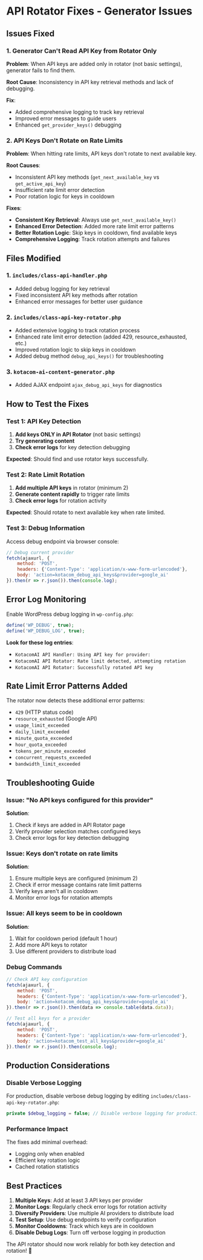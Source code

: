 # API Rotator Fixes - Generator Issues

## Issues Fixed

### 1. **Generator Can't Read API Key from Rotator Only**
**Problem**: When API keys are added only in rotator (not basic settings), generator fails to find them.

**Root Cause**: Inconsistency in API key retrieval methods and lack of debugging.

**Fix**: 
- Added comprehensive logging to track key retrieval
- Improved error messages to guide users
- Enhanced `get_provider_keys()` debugging

### 2. **API Keys Don't Rotate on Rate Limits**  
**Problem**: When hitting rate limits, API keys don't rotate to next available key.

**Root Causes**: 
- Inconsistent API key methods (`get_next_available_key` vs `get_active_api_key`)
- Insufficient rate limit error detection
- Poor rotation logic for keys in cooldown

**Fixes**:
- **Consistent Key Retrieval**: Always use `get_next_available_key()` 
- **Enhanced Error Detection**: Added more rate limit error patterns
- **Better Rotation Logic**: Skip keys in cooldown, find available keys
- **Comprehensive Logging**: Track rotation attempts and failures

## Files Modified

### 1. `includes/class-api-handler.php`
- Added debug logging for key retrieval
- Fixed inconsistent API key methods after rotation
- Enhanced error messages for better user guidance

### 2. `includes/class-api-key-rotator.php`  
- Added extensive logging to track rotation process
- Enhanced rate limit error detection (added 429, resource_exhausted, etc.)
- Improved rotation logic to skip keys in cooldown
- Added debug method `debug_api_keys()` for troubleshooting

### 3. `kotacom-ai-content-generator.php`
- Added AJAX endpoint `ajax_debug_api_keys` for diagnostics

## How to Test the Fixes

### Test 1: API Key Detection
1. **Add keys ONLY in API Rotator** (not basic settings)
2. **Try generating content**
3. **Check error logs** for key detection debugging

**Expected**: Should find and use rotator keys successfully.

### Test 2: Rate Limit Rotation
1. **Add multiple API keys** in rotator (minimum 2)
2. **Generate content rapidly** to trigger rate limits
3. **Check error logs** for rotation activity

**Expected**: Should rotate to next available key when rate limited.

### Test 3: Debug Information
Access debug endpoint via browser console:
```javascript
// Debug current provider
fetch(ajaxurl, {
    method: 'POST',
    headers: {'Content-Type': 'application/x-www-form-urlencoded'},
    body: 'action=kotacom_debug_api_keys&provider=google_ai'
}).then(r => r.json()).then(console.log);
```

## Error Log Monitoring

Enable WordPress debug logging in `wp-config.php`:
```php
define('WP_DEBUG', true);
define('WP_DEBUG_LOG', true);
```

**Look for these log entries**:
- `KotacomAI API Handler: Using API key for provider:`
- `KotacomAI API Rotator: Rate limit detected, attempting rotation`
- `KotacomAI API Rotator: Successfully rotated API key`

## Rate Limit Error Patterns Added

The rotator now detects these additional error patterns:
- `429` (HTTP status code)
- `resource_exhausted` (Google API)
- `usage_limit_exceeded`
- `daily_limit_exceeded`
- `minute_quota_exceeded`
- `hour_quota_exceeded`
- `tokens_per_minute_exceeded`
- `concurrent_requests_exceeded`
- `bandwidth_limit_exceeded`

## Troubleshooting Guide

### Issue: "No API keys configured for this provider"
**Solution**: 
1. Check if keys are added in API Rotator page
2. Verify provider selection matches configured keys
3. Check error logs for key detection debugging

### Issue: Keys don't rotate on rate limits
**Solution**:
1. Ensure multiple keys are configured (minimum 2)
2. Check if error message contains rate limit patterns
3. Verify keys aren't all in cooldown
4. Monitor error logs for rotation attempts

### Issue: All keys seem to be in cooldown
**Solution**:
1. Wait for cooldown period (default 1 hour)
2. Add more API keys to rotator
3. Use different providers to distribute load

### Debug Commands
```javascript
// Check API key configuration
fetch(ajaxurl, {
    method: 'POST', 
    headers: {'Content-Type': 'application/x-www-form-urlencoded'},
    body: 'action=kotacom_debug_api_keys&provider=google_ai'
}).then(r => r.json()).then(data => console.table(data.data));

// Test all keys for a provider
fetch(ajaxurl, {
    method: 'POST',
    headers: {'Content-Type': 'application/x-www-form-urlencoded'}, 
    body: 'action=kotacom_test_all_keys&provider=google_ai'
}).then(r => r.json()).then(console.log);
```

## Production Considerations

### Disable Verbose Logging
For production, disable verbose debug logging by editing `includes/class-api-key-rotator.php`:
```php
private $debug_logging = false; // Disable verbose logging for production
```

### Performance Impact
The fixes add minimal overhead:
- Logging only when enabled
- Efficient key rotation logic
- Cached rotation statistics

## Best Practices

1. **Multiple Keys**: Add at least 3 API keys per provider
2. **Monitor Logs**: Regularly check error logs for rotation activity  
3. **Diversify Providers**: Use multiple AI providers to distribute load
4. **Test Setup**: Use debug endpoints to verify configuration
5. **Monitor Cooldowns**: Track which keys are in cooldown
6. **Disable Debug Logs**: Turn off verbose logging in production

The API rotator should now work reliably for both key detection and rotation! 🚀